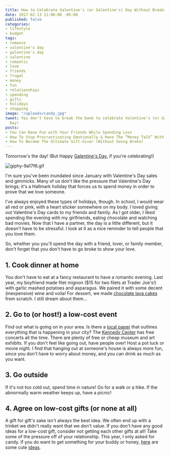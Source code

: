 ```yaml
---
title: How to Celebrate Valentine's (or Galentine's) Day Without Breaking the Bank
date: 2017-02-13 11:00:00 -05:00
published: false
categories:
- lifestyle
- budget
tags:
- romance
- valentine's day
- galentine's day
- valentine
- romantic
- love
- friends
- frugal
- money
- fun
- relationships
- spending
- gifts
- holidays
- shopping
image: "/uploads/candy.jpg"
tweet: You don't have to break the bank to celebrate Valentine's (or Galentine's)
  Day!
posts:
- You Can Have Fun with Your Friends While Spending Less
- How To Stop Procrastinating Emotionally & Have The “Money Talk” With Your S.O.
- How To Become The Ultimate Gift-Giver (Without Going Broke)
---
```


Tomorrow's the day! (But Happy [Galentine's Day](https://www.bustle.com/articles/141646-what-is-galentines-day-leslie-knopes-favorite-holiday-is-something-we-should-all-celebrate), if you're celebrating!) 

![giphy-9a17f6.gif](/uploads/giphy-9a17f6.gif)

I'm sure you've been inundated since January with Valentine's Day sales and gimmicks. Many of us don't like the pressure that Valentine's Day brings; it's a Hallmark holiday that forces us to spend money in order to prove that we love someone.

I've always enjoyed these types of holidays, though. In school, I would wear all red or pink, with a heart sticker somewhere on my body. I loved giving out Valentine's Day cards to my friends and family. As I got older, I liked spending the evening with my girlfriends, eating chocolate and watching bad movies. Now that I have a partner, the day is a little different, but it doesn't have to be stressful. I look at it as a nice reminder to tell people that you love them. 

So, whether you you'll spend the day with a friend, lover, or family member, don't forget that you don't have to go broke to show your love.

## 1. Cook dinner at home

You don't have to eat at a fancy restaurant to have a romantic evening. Last year, my boyfriend made filet mignon ($15 for two filets at Trader Joe's!) with garlic mashed potatoes and asparagus. We paired it with some decent (inexpensive) wine and voila! For dessert, we made [chocolate lava cakes](http://www.foodnetwork.com/recipes/paula-deen/molten-lava-cakes-recipe.html) from scratch. I still dream about them...

## 2. Go to (or host!) a low-cost event

Find out what is going on in your area. Is there a [local paper](http://local.washingtoncitypaper.com/tag-family/see-and-do-categories) that outlines everything that is happening in your city? The [Kennedy Center](https://m.kennedy-center.org/home/mscalendar/) has free concerts all the time. There are plenty of free or cheap museum and art exhibits. If you don't feel like going out, have people over! Host a pot luck or movie night. I find that hanging out at someone's house is always more fun, since you don't have to worry about money, and you can drink as much as you want.

## 3. Go outside

If it's not too cold out, spend time in nature! Go for a walk or a hike. If the abnormally warm weather keeps up, have a picnic! 

## 4. Agree on low-cost gifts (or none at all)

A gift for gift's sake isn't always the best idea. We often end up with a trinket we didn't really want that we don't value. If you don't have any good ideas for a low-cost gift, consider not getting each other gifts at all! Take some of the pressure off of your relationship. This year, I only asked for candy. If you do want to get something for your buddy or honey, [here](https://www.buzzfeed.com/anamariaglavan/valentines-day-gifts-for-under-25?utm_term=.jkP2ww97RK#.jc56KKZ5yg) are some cute [ideas](https://www.buzzfeed.com/maitlandquitmeyer/valentines-day-gifts-that-only-look-expensive-24-gifts-fo?utm_term=.epRr55bRxJ#.gaqxdd8v3W).